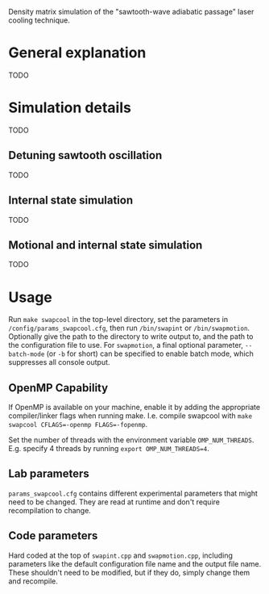 Density matrix simulation of the "sawtooth-wave adiabatic passage" laser cooling technique.

# General explanation
TODO

# Simulation details
TODO

## Detuning sawtooth oscillation
TODO

## Internal state simulation
TODO

## Motional and internal state simulation
TODO

# Usage
Run `make swapcool` in the top-level directory, set the parameters in `/config/params_swapcool.cfg`, then run `/bin/swapint` or `/bin/swapmotion`. Optionally give the path to the directory to write output to, and the path to the configuration file to use. For `swapmotion`, a final optional parameter, `--batch-mode` (or `-b` for short) can be specified to enable batch mode, which suppresses all console output.

## OpenMP Capability
If OpenMP is available on your machine, enable it by adding the appropriate compiler/linker flags when running make. I.e. compile swapcool with `make swapcool CFLAGS=-openmp FLAGS=-fopenmp`.

Set the number of threads with the environment variable `OMP_NUM_THREADS`. E.g. specify 4 threads by running `export OMP_NUM_THREADS=4`.

## Lab parameters
`params_swapcool.cfg` contains different experimental parameters that might need to be changed. They are read at runtime and don't require recompilation to change.

## Code parameters
Hard coded at the top of `swapint.cpp` and `swapmotion.cpp`, including parameters like the default configuration file name and the output file name. These shouldn't need to be modified, but if they do, simply change them and recompile.
